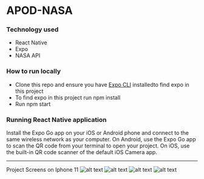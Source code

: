 # APOD-NASA

###  Technology used
- React Native
- Expo
- NASA API

###  How to run locally
- Clone this repo and ensure you have [Expo CLI](https://docs.expo.dev/get-started/installation/) installedto find expo in this project 
- To find expo in this project run npm install
- Run npm start

###  Running React Native application
Install the Expo Go app on your iOS or Android phone and connect to the same wireless network as your computer. On Android, use the Expo Go app to scan the QR code from your terminal to open your project. On iOS, use the built-in QR code scanner of the default iOS Camera app.
 
---
Project Screens on Iphone 11
![alt text](https://github.com/vderksen/APOD-NASA/blob/main/assets/Simulator%20Screen%20Shot%20-%20iPhone%2011%20-%202022-08-28%20at%2016.40.48.png "1st Screen")
![alt text](https://github.com/vderksen/APOD-NASA/blob/main/assets/Simulator%20Screen%20Shot%20-%20iPhone%2011%20-%202022-08-29%20at%2010.58.10.png "2nd Screen")
![alt text](https://github.com/vderksen/APOD-NASA/blob/main/assets/Simulator%20Screen%20Shot%20-%20iPhone%2011%20-%202022-08-29%20at%2010.58.21.png "3rd Screen")
![alt text](https://github.com/vderksen/APOD-NASA/blob/main/assets/Simulator%20Screen%20Shot%20-%20iPhone%2011%20-%202022-08-29%20at%2010.58.26.png "4th Screen")
